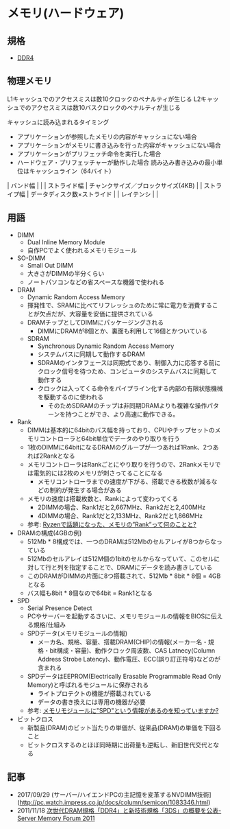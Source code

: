 # メモリ(ハードウェア)

## 規格
* [DDR4](https://ja.wikipedia.org/wiki/DDR4_SDRAM)


## 物理メモリ
L1キャッシュでのアクセスミスは数10クロックのペナルティが生じる
L2キャッシュでのアクセスミスは数10バスクロックのペナルティが生じる

キャッシュに読み込まれるタイミング
* アプリケーションが参照したメモリの内容がキャッシュにない場合
* アプリケーションがメモリに書き込みを行った内容がキャッシュにない場合
* アプリケーションがプリフェッチ命令を実行した場合
* ハードウェア・プリフェッチャーが動作した場合
読み込み書き込みの最小単位はキャッシュライン（64バイト）

| バンド幅 | |
| ストライド幅 | チャンクサイズ／ブロックサイズ(4KB) |
| ストライプ幅 | データディスク数×ストライド |
| レイテンシ | |


## 用語
* DIMM
    * Dual Inline Memory Module
    * 自作PCでよく使われるメモリモジュール
* SO-DIMM
    * Small Out DIMM
    * 大きさがDIMMの半分くらい
    * ノートパソコンなどの省スペースな機器で使われる
* DRAM
    * Dynamic Random Access Memory
    * 揮発性で、SRAMに比べてリフレッシュのために常に電力を消費することが欠点だが、大容量を安価に提供されている
    * DRAMチップとしてDIMMにパッケージングされる
        * DIMMにDRAMが8個とか、裏面も利用して16個とかついている
    * SDRAM
        * Synchronous Dynamic Random Access Memory
        * システムバスに同期して動作するDRAM
        * SDRAMのインタフェースは同期式であり、制御入力に応答する前にクロック信号を待つため、コンピュータのシステムバスに同期して動作する
        * クロックは入ってくる命令をパイプライン化する内部の有限状態機械を駆動するのに使われる
            * そのためSDRAMのチップは非同期DRAMよりも複雑な操作パターンを持つことができ、より高速に動作できる。
* Rank
    * DIMMは基本的に64bitのバス幅を持っており、CPUやチップセットのメモリコントローラと64bit単位でデータのやり取りを行う
    * 1枚のDIMMに64bitになるDRAMのグループが一つあれば1Rank、2つあれば2Rankとなる
    * メモリコントローラはRankごとにやり取りを行うので、2Rankメモリでは電気的には2枚のメモリが刺さってることになる
        * メモリコントローラまでの速度が下がる、搭載できる枚数が減るなどの制約が発生する場合がある
    * メモリの速度は搭載枚数と、Rankによって変わってくる
        * 2DIMMの場合、Rank1だと2,667MHz、Rank2だと2,400MHz
        * 4DIMMの場合、Rank1だと2,133MHz、Rank2だと1,866MHz
    * 参考: [Ryzenで話題になった、メモリの”Rank”って何のことと?](https://pc.watch.impress.co.jp/docs/column/century_micro/1053794.html)
* DRAMの構成(4GBの例)
    * 512Mb * 8構成では、一つのDRAMは512Mbのセルアレイが8つからなっている
    * 512Mbのセルアレイは512M個の1bitのセルからなっていて、このセルに対して行と列を指定することで、DRAMにデータを読み書きしている
    * このDRAMがDIMMの片面に8つ搭載されて、512Mb * 8bit * 8個 = 4GBとなる
    * バス幅も8bit * 8個なので64bit = Rank1となる
* SPD
    * Serial Presence Detect
    * PCやサーバーを起動するさいに、メモリモジュールの情報をBIOSに伝える規格/仕組み
    * SPDデータ(メモリモジュールの情報)
        * メーカ名、規格、容量、搭載DRAM(CHIP)の情報(メーカー名・規格・bit構成・容量)、動作クロック周波数、CAS Latnecy(Column Address Strobe Latency)、動作電圧、ECC(誤り訂正符号)などのが含まれる
    * SPDデータはEEPROM(Electrically Erasable Programmable Read Only Memory)と呼ばれるモジュールに保存される
        * ライトプロテクトの機能が搭載されている
        * データの書き換えには専用の機器が必要
    * 参考: [メモリモジュールに"SPD"という情報があるのを知っていますか?](http://pc.watch.impress.co.jp/docs/column/century_micro/1076466.html)
* ビットクロス
    * 新製品(DRAM)のビット当たりの単価が、従来品(DRAM)の単価を下回ること
    * ビットクロスするのとほぼ同時期に出荷量も逆転し、新旧世代交代となる


## 記事
* 2017/09/29 (サーバー/ハイエンドPCの主記憶を変革するNVDIMM技術](http://pc.watch.impress.co.jp/docs/column/semicon/1083346.html)
* 2011/11/18 [次世代DRAM規格「DDR4」と新技術規格「3DS」の概要を公表- Server Memory Forum 2011](http://www.kumikomi.net/archives/2011/11/rp49serv.php?page=2)
